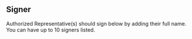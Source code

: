 
## Signer

Authorized Representative(s) should sign below by adding their full name. You can have up to 10 signers listed.
